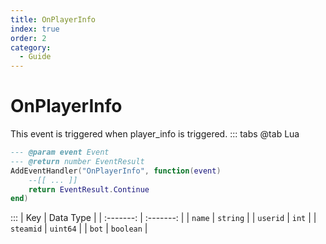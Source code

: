 ```yaml
---
title: OnPlayerInfo
index: true
order: 2
category:
  - Guide
---
```


# OnPlayerInfo
This event is triggered when player_info is triggered.
::: tabs
@tab Lua
```lua
--- @param event Event
--- @return number EventResult
AddEventHandler("OnPlayerInfo", function(event)
    --[[ ... ]]
    return EventResult.Continue
end)
```

:::
|    Key    | Data Type |
| :-------: | :-------: |
|   `name`  |  `string` |
|  `userid` |   `int`   |
| `steamid` |  `uint64` |
|   `bot`   | `boolean` |